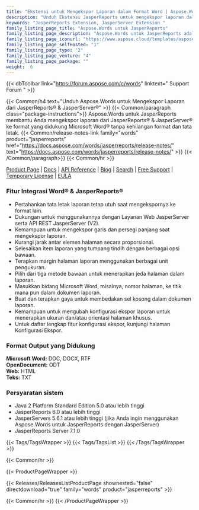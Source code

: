 ```yaml
---
title: "Ekstensi untuk Mengekspor Laporan dalam Format Word | Aspose.Words untuk JasperReports"
description: "Unduh Ekstensi JasperReports untuk mengekspor laporan dalam format Word & HTML dari JasperReports dan JasperServer."
keywords: "JasperReports Extension, JasperServer Extension "
family_listing_page_title: "Aspose.Words untuk JasperReports"
family_listing_page_description: "Aspose.Words untuk JasperReports adalah satu-satunya solusi di pasar yang memungkinkan untuk mengekspor laporan dari JasperReports dan JasperServer ke dokumen Microsoft Word (DOC), Office Open XML (OOXML, DOCX), Rich Text Format (RTF), OpenDocument Text ( ODT), halaman Web (HTML) dan format teks biasa (TXT) tanpa menggunakan Microsoft Word."
family_listing_page_iconurl: "https://www.aspose.cloud/templates/aspose/App_Themes/V3/images/words/272x272/aspose_words-for-jasperreports.png"
family_listing_page_selfHosted: "1"
family_listing_page_type: "2"
family_listing_page_venture: "4"
family_listing_page_package: ""
weight:  6
---
```


{{< dbToolbar link="https://forum.aspose.com/c/words" linktext=" Support Forum " >}}

{{< Common/h4 text="Unduh Aspose.Words untuk Mengekspor Laporan dari JasperReports® & JasperServer®"  >}}
{{< Common/paragraph class="package-instructions">}}
Aspose.Words untuk JasperReports membantu Anda mengekspor laporan dari JasperReports® & JasperServer® ke format yang didukung Microsoft Word® tanpa kehilangan format dan tata letak.
{{< Common/release-notes-link family="words" product="jasperreports" href="https://docs.aspose.com/words/jasperreports/release-notes/" text="https://docs.aspose.com/words/jasperreports/release-notes/"  >}}
{{< /Common/paragraph>}}
{{< Common/hr >}}

[Product Page](https://products.aspose.com/words/jasperreports/) | [Docs](https://docs.aspose.com/words/jasperreports/) | [API Reference](https://reference.aspose.com/words/) | [Blog](https://blog.aspose.com/category/words/) | [Search](https://search.aspose.com/) | [Free Support](https://forum.aspose.com/c/words/8) | [Temporary License](https://purchase.aspose.com/temporary-license) | [EULA](https://about.aspose.com/legal/eula/)

### Fitur Integrasi Word® & JasperReports®

- Pertahankan tata letak laporan tetap utuh saat mengekspornya ke format lain.
- Dukungan untuk menggunakannya dengan Layanan Web JasperServer serta API REST JasperServer (V2).
- Kemampuan untuk mengekspor garis dan persegi panjang saat mengekspor laporan.
- Kurangi jarak antar elemen halaman secara proporsional.
- Selesaikan item laporan yang tumpang tindih dengan berbagai opsi bawaan.
- Terapkan margin halaman laporan menggunakan berbagai unit pengukuran.
- Pilih dari tiga metode bawaan untuk menerapkan jeda halaman dalam laporan.
- Masukkan bidang Microsoft Word, misalnya, nomor halaman, ke titik mana pun dalam dokumen laporan.
- Buat dan terapkan gaya untuk membedakan sel kosong dalam dokumen laporan.
- Kemampuan untuk mengubah konfigurasi ekspor laporan untuk menerapkan ukuran dan/atau orientasi halaman khusus.
- Untuk daftar lengkap fitur konfigurasi ekspor, kunjungi halaman Konfigurasi Ekspor.

### Format Output yang Didukung

**Microsoft Word:** DOC, DOCX, RTF\
**OpenDocument:** ODT\
**Web:** HTML\
**Teks:** TXT

### Persyaratan sistem

- Java 2 Platform Standard Edition 5.0 atau lebih tinggi
- JasperReports 6.0 atau lebih tinggi
- JasperServers 5.6.1 atau lebih tinggi (jika Anda ingin menggunakan Aspose.Words untuk JasperReports dengan JasperServer)
- JasperReports Server 7.1.0

{{< Tags/TagsWrapper >}}
 {{< Tags/TagsList >}}
{{< /Tags/TagsWrapper >}}

{{< Common/hr >}}

{{< ProductPageWrapper >}}
<!-- ReleasesListProductPage-->
   {{< Releases/ReleasesListProductPage shownested="false"  directdownload="true" family="words" product="jasperreports" >}}
<!-- /ReleasesListProductPage-->
{{< Common/hr >}}
{{< /ProductPageWrapper >}}

